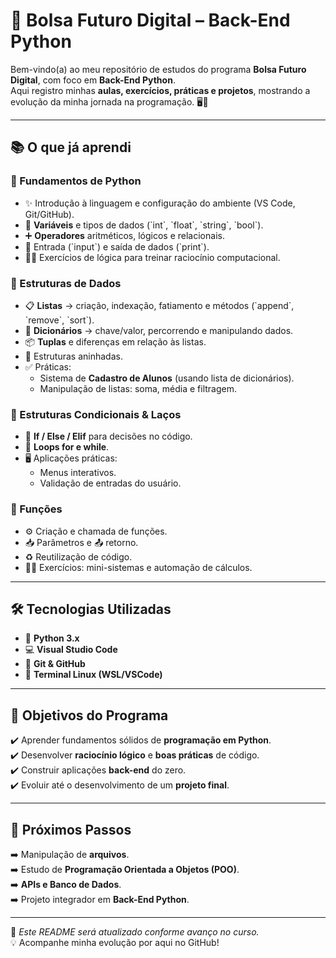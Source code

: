 # 🚀 Bolsa Futuro Digital – Back-End Python  

Bem-vindo(a) ao meu repositório de estudos do programa **Bolsa Futuro Digital**, com foco em **Back-End Python**.  
Aqui registro minhas **aulas, exercícios, práticas e projetos**, mostrando a evolução da minha jornada na programação. 🖥️🐍  

---

## 📚 O que já aprendi  

### 🔹 Fundamentos de Python  
- ✨ Introdução à linguagem e configuração do ambiente (VS Code, Git/GitHub).  
- 🔢 **Variáveis** e tipos de dados (\`int\`, \`float\`, \`string\`, \`bool\`).  
- ➕ **Operadores** aritméticos, lógicos e relacionais.  
- 📝 Entrada (\`input\`) e saída de dados (\`print\`).  
- 🏋️‍♀️ Exercícios de lógica para treinar raciocínio computacional.  

### 🔹 Estruturas de Dados  
- 📋 **Listas** → criação, indexação, fatiamento e métodos (\`append\`, \`remove\`, \`sort\`).  
- 🔑 **Dicionários** → chave/valor, percorrendo e manipulando dados.  
- 📦 **Tuplas** e diferenças em relação às listas.  
- 🧩 Estruturas aninhadas.  
- ✅ Práticas:  
  - Sistema de **Cadastro de Alunos** (usando lista de dicionários).  
  - Manipulação de listas: soma, média e filtragem.  

### 🔹 Estruturas Condicionais & Laços  
- 🔀 **If / Else / Elif** para decisões no código.  
- 🔁 **Loops for e while**.  
- 🖥️ Aplicações práticas:  
  - Menus interativos.  
  - Validação de entradas do usuário.  

### 🔹 Funções  
- ⚙️ Criação e chamada de funções.  
- 📥 Parâmetros e 📤 retorno.  
- ♻️ Reutilização de código.  
- 🧑‍💻 Exercícios: mini-sistemas e automação de cálculos.  

---

## 🛠️ Tecnologias Utilizadas  
- 🐍 **Python 3.x**  
- 💻 **Visual Studio Code**  
- 🌱 **Git & GitHub**  
- 🐧 **Terminal Linux (WSL/VSCode)**  

---

## 🎯 Objetivos do Programa  
✔️ Aprender fundamentos sólidos de **programação em Python**.  
✔️ Desenvolver **raciocínio lógico** e **boas práticas** de código.  
✔️ Construir aplicações **back-end** do zero.  
✔️ Evoluir até o desenvolvimento de um **projeto final**.  

---

## 🔮 Próximos Passos  
➡️ Manipulação de **arquivos**.  
➡️ Estudo de **Programação Orientada a Objetos (POO)**.  
➡️ **APIs e Banco de Dados**.  
➡️ Projeto integrador em **Back-End Python**.  

---

📌 *Este README será atualizado conforme avanço no curso.*  
💡 Acompanhe minha evolução por aqui no GitHub!  



